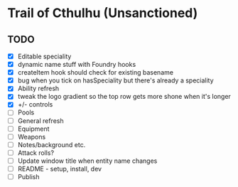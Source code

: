 # Trail of Cthulhu (Unsanctioned)


## TODO

- [x] Editable speciality
- [x] dynamic name stuff with Foundry hooks
- [x] createItem hook should check for existing basename
- [x] bug when you tick on hasSpeciality but there's already a speciality
- [x] Ability refresh
- [x] tweak the logo gradient so the top row gets more shone when it's longer 
- [x] +/- controls
- [ ] Pools
- [ ] General refresh
- [ ] Equipment
- [ ] Weapons
- [ ] Notes/background etc.
- [ ] Attack rolls?
- [ ] Update window title when entity name changes
- [ ] README - setup, install, dev
- [ ] Publish